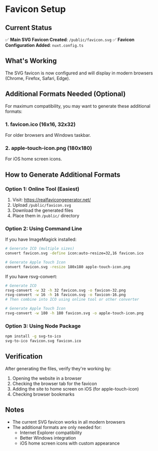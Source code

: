 # Favicon Setup

## Current Status
✅ **Main SVG Favicon Created**: `/public/favicon.svg`
✅ **Favicon Configuration Added**: `nuxt.config.ts`

## What's Working
The SVG favicon is now configured and will display in modern browsers (Chrome, Firefox, Safari, Edge).

## Additional Formats Needed (Optional)

For maximum compatibility, you may want to generate these additional formats:

### 1. favicon.ico (16x16, 32x32)
For older browsers and Windows taskbar.

### 2. apple-touch-icon.png (180x180)
For iOS home screen icons.

## How to Generate Additional Formats

### Option 1: Online Tool (Easiest)
1. Visit: https://realfavicongenerator.net/
2. Upload `/public/favicon.svg`
3. Download the generated files
4. Place them in `/public/` directory

### Option 2: Using Command Line

If you have ImageMagick installed:
```bash
# Generate ICO (multiple sizes)
convert favicon.svg -define icon:auto-resize=32,16 favicon.ico

# Generate Apple Touch Icon
convert favicon.svg -resize 180x180 apple-touch-icon.png
```

If you have rsvg-convert:
```bash
# Generate ICO
rsvg-convert -w 32 -h 32 favicon.svg -o favicon-32.png
rsvg-convert -w 16 -h 16 favicon.svg -o favicon-16.png
# Then combine into ICO using online tool or other converter

# Generate Apple Touch Icon
rsvg-convert -w 180 -h 180 favicon.svg -o apple-touch-icon.png
```

### Option 3: Using Node Package
```bash
npm install -g svg-to-ico
svg-to-ico favicon.svg favicon.ico
```

## Verification
After generating the files, verify they're working by:
1. Opening the website in a browser
2. Checking the browser tab for the favicon
3. Adding the site to home screen on iOS (for apple-touch-icon)
4. Checking browser bookmarks

## Notes
- The current SVG favicon works in all modern browsers
- The additional formats are only needed for:
  - Internet Explorer compatibility
  - Better Windows integration
  - iOS home screen icons with custom appearance
